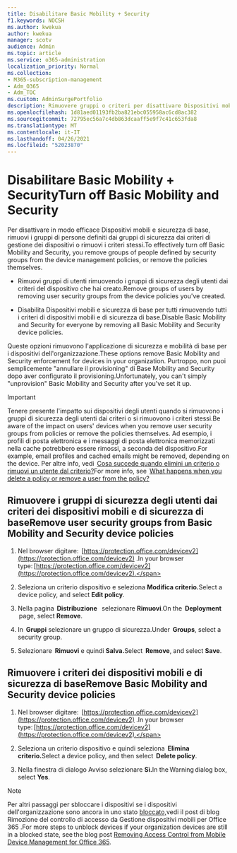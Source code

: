 ```yaml
---
title: Disabilitare Basic Mobility + Security
f1.keywords: NOCSH
ms.author: kwekua
author: kwekua
manager: scotv
audience: Admin
ms.topic: article
ms.service: o365-administration
localization_priority: Normal
ms.collection:
- M365-subscription-management
- Adm_O365
- Adm_TOC
ms.custom: AdminSurgePortfolio
description: Rimuovere gruppi o criteri per disattivare Dispositivi mobili e sicurezza di base.
ms.openlocfilehash: 1d81aed01193fb2ba821ebc055958ac6cd8ac382
ms.sourcegitcommit: 72795ec56a7c4db863dcaaff5e9f7c41c653fda8
ms.translationtype: MT
ms.contentlocale: it-IT
ms.lasthandoff: 04/26/2021
ms.locfileid: "52023870"
---
```

# <a name="turn-off-basic-mobility-and-security"></a><span data-ttu-id="5dd8a-103">Disabilitare Basic Mobility + Security</span><span class="sxs-lookup"><span data-stu-id="5dd8a-103">Turn off Basic Mobility and Security</span></span>

<span data-ttu-id="5dd8a-104">Per disattivare in modo efficace Dispositivi mobili e sicurezza di base, rimuovi i gruppi di persone definiti dai gruppi di sicurezza dai criteri di gestione dei dispositivi o rimuovi i criteri stessi.</span><span class="sxs-lookup"><span data-stu-id="5dd8a-104">To effectively turn off Basic Mobility and Security, you remove groups of people defined by security groups from the device management policies, or remove the policies themselves.</span></span>

- <span data-ttu-id="5dd8a-105">Rimuovi gruppi di utenti rimuovendo i gruppi di sicurezza degli utenti dai criteri del dispositivo che hai creato.</span><span class="sxs-lookup"><span data-stu-id="5dd8a-105">Remove groups of users by removing user security groups from the device policies you've created.</span></span>

- <span data-ttu-id="5dd8a-106">Disabilita Dispositivi mobili e sicurezza di base per tutti rimuovendo tutti i criteri di dispositivi mobili e di sicurezza di base.</span><span class="sxs-lookup"><span data-stu-id="5dd8a-106">Disable Basic Mobility and Security for everyone by removing all Basic Mobility and Security device policies.</span></span>

<span data-ttu-id="5dd8a-107">Queste opzioni rimuovono l'applicazione di sicurezza e mobilità di base per i dispositivi dell'organizzazione.</span><span class="sxs-lookup"><span data-stu-id="5dd8a-107">These options remove Basic Mobility and Security enforcement for devices in your organization.</span></span> <span data-ttu-id="5dd8a-108">Purtroppo, non puoi semplicemente "annullare il provisioning" di Base Mobility and Security dopo aver configurato il provisioning.</span><span class="sxs-lookup"><span data-stu-id="5dd8a-108">Unfortunately, you can't simply "unprovision" Basic Mobility and Security after you've set it up.</span></span> 

>[!IMPORTANT]
><span data-ttu-id="5dd8a-109">Tenere presente l'impatto sui dispositivi degli utenti quando si rimuovono i gruppi di sicurezza degli utenti dai criteri o si rimuovono i criteri stessi.</span><span class="sxs-lookup"><span data-stu-id="5dd8a-109">Be aware of the impact on users' devices when you remove user security groups from policies or remove the policies themselves.</span></span> <span data-ttu-id="5dd8a-110">Ad esempio, i profili di posta elettronica e i messaggi di posta elettronica memorizzati nella cache potrebbero essere rimossi, a seconda del dispositivo.</span><span class="sxs-lookup"><span data-stu-id="5dd8a-110">For example, email profiles and cached emails might be removed, depending on the device.</span></span> <span data-ttu-id="5dd8a-111">Per altre info, vedi  [Cosa succede quando elimini un criterio o rimuovi un utente dal criterio?](../../admin/basic-mobility-security/create-device-security-policies.md)</span><span class="sxs-lookup"><span data-stu-id="5dd8a-111">For more info, see  [What happens when you delete a policy or remove a user from the policy?](../../admin/basic-mobility-security/create-device-security-policies.md)</span></span>

## <a name="remove-user-security-groups-from-basic-mobility-and-security-device-policies"></a><span data-ttu-id="5dd8a-112">Rimuovere i gruppi di sicurezza degli utenti dai criteri dei dispositivi mobili e di sicurezza di base</span><span class="sxs-lookup"><span data-stu-id="5dd8a-112">Remove user security groups from Basic Mobility and Security device policies</span></span>

1. <span data-ttu-id="5dd8a-113">Nel browser digitare:  [https://protection.office.com/devicev2](https://protection.office.com/devicev2) .</span><span class="sxs-lookup"><span data-stu-id="5dd8a-113">In your browser type: [https://protection.office.com/devicev2](https://protection.office.com/devicev2).</span></span>

2. <span data-ttu-id="5dd8a-114">Seleziona un criterio dispositivo e seleziona **Modifica criterio.**</span><span class="sxs-lookup"><span data-stu-id="5dd8a-114">Select a device policy, and select **Edit policy**.</span></span> 

3. <span data-ttu-id="5dd8a-115">Nella pagina  **Distribuzione**   selezionare **Rimuovi**.</span><span class="sxs-lookup"><span data-stu-id="5dd8a-115">On the  **Deployment**  page, select **Remove**.</span></span>

4. <span data-ttu-id="5dd8a-116">In  **Gruppi** selezionare un gruppo di sicurezza.</span><span class="sxs-lookup"><span data-stu-id="5dd8a-116">Under  **Groups**, select a security group.</span></span>

5. <span data-ttu-id="5dd8a-117">Selezionare  **Rimuovi** e quindi **Salva.**</span><span class="sxs-lookup"><span data-stu-id="5dd8a-117">Select  **Remove**, and select **Save**.</span></span>

## <a name="remove-basic-mobility-and-security-device-policies"></a><span data-ttu-id="5dd8a-118">Rimuovere i criteri dei dispositivi mobili e di sicurezza di base</span><span class="sxs-lookup"><span data-stu-id="5dd8a-118">Remove Basic Mobility and Security device policies</span></span>

1.  <span data-ttu-id="5dd8a-119">Nel browser digitare:  [https://protection.office.com/devicev2](https://protection.office.com/devicev2) .</span><span class="sxs-lookup"><span data-stu-id="5dd8a-119">In your browser type: [https://protection.office.com/devicev2](https://protection.office.com/devicev2).</span></span> 

2.  <span data-ttu-id="5dd8a-120">Seleziona un criterio dispositivo e quindi seleziona  **Elimina criterio.**</span><span class="sxs-lookup"><span data-stu-id="5dd8a-120">Select a device policy, and then select  **Delete policy**.</span></span>
    
3.  <span data-ttu-id="5dd8a-121">Nella finestra di dialogo Avviso selezionare **Sì.**</span><span class="sxs-lookup"><span data-stu-id="5dd8a-121">In the Warning dialog box, select **Yes**.</span></span>

>[!NOTE]
><span data-ttu-id="5dd8a-122">Per altri passaggi per sbloccare i dispositivi se i dispositivi dell'organizzazione sono ancora in uno stato [bloccato,](https://techcommunity.microsoft.com/t5/Intune-Customer-Success/Removing-Access-Control-from-Mobile-Device-Management-for-Office/ba-p/279934)vedi il post di blog Rimozione del controllo di accesso da Gestione dispositivi mobili per Office 365 .</span><span class="sxs-lookup"><span data-stu-id="5dd8a-122">For more steps to unblock devices if your organization devices are still in a blocked state,  see the blog post [Removing Access Control from Mobile Device Management for Office 365](https://techcommunity.microsoft.com/t5/Intune-Customer-Success/Removing-Access-Control-from-Mobile-Device-Management-for-Office/ba-p/279934).</span></span>
